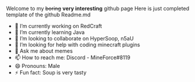 Welcome to my ~~boring~~ **very interesting** github page
Here is just completed template of the github Readme.md

- 🔭 I’m currently working on RedCraft
- 🌱 I’m currently learning Java
- 👯 I’m looking to collaborate on HyperSoop, n5aU
- 🤔 I’m looking for help with coding minecraft plugins
- 💬 Ask me about memes
- 📫 How to reach me: Discord - MineForce#8119
- 😄 Pronouns: Male
- ⚡ Fun fact: Soup is very tasty
